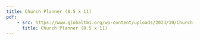 ```yaml
---
title: Church Planner (8.5 x 11)
pdf:
    - src: https://www.globaltmi.org/wp-content/uploads/2023/10/Church-Planner_Print-English.pdf
      title: Church Planner (8.5 x 11)
---
```




